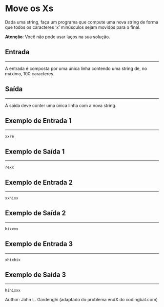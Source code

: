 # Move os Xs

Dada uma string, faça um programa que compute uma nova string de forma que todos os caracteres ‘x’ minúsculos sejam movidos para o final.

**Atenção**: Você não pode usar laços na sua solução.

## Entrada
---
A entrada é composta por uma única linha contendo uma string de, no máximo, 100 caracteres.

## Saída
---
A saída deve conter uma única linha com a nova string.

## Exemplo de Entrada 1
---
    xxre

## Exemplo de Saída 1
---
    rexx

## Exemplo de Entrada 2
---
    xxhixx

## Exemplo de Saída 2
---
    hixxxx

## Exemplo de Entrada 3
---
    xhixhix

## Exemplo de Saída 3
---
    hihixxx

Author: John L. Gardenghi (adaptado do problema endX do codingbat.com)
